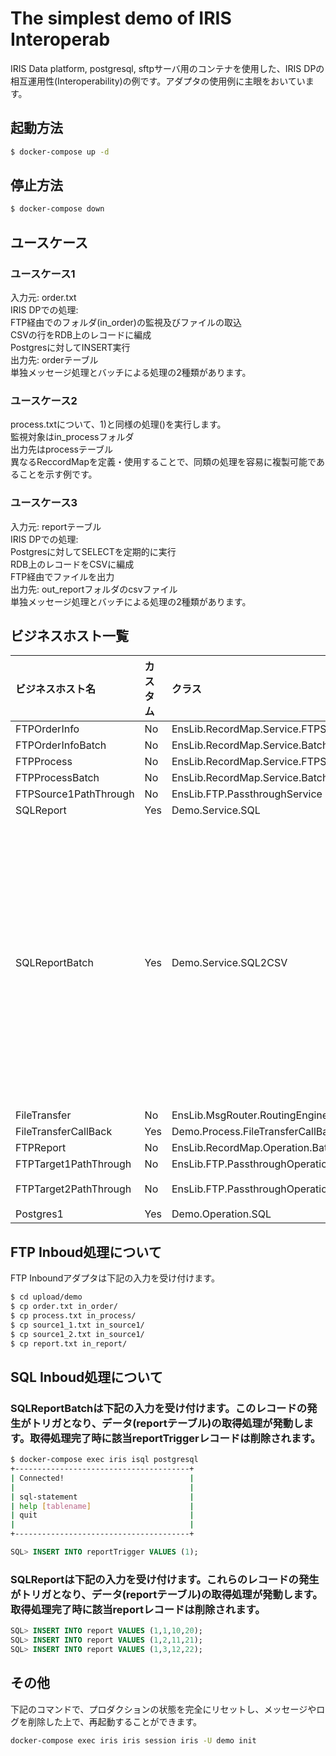 # The simplest demo of IRIS Interoperab
IRIS Data platform, postgresql, sftpサーバ用のコンテナを使用した、IRIS DPの相互運用性(Interoperability)の例です。アダプタの使用例に主眼をおいています。

## 起動方法
```bash
$ docker-compose up -d
```
## 停止方法
```bash
$ docker-compose down
```
## ユースケース
### ユースケース1

入力元: order.txt  
IRIS DPでの処理:  
FTP経由でのフォルダ(in_order)の監視及びファイルの取込  
CSVの行をRDB上のレコードに編成  
Postgresに対してINSERT実行  
出力先: orderテーブル  
単独メッセージ処理とバッチによる処理の2種類があります。

### ユースケース2
process.txtについて、1)と同様の処理()を実行します。  
監視対象はin_processフォルダ  
出力先はprocessテーブル  
異なるReccordMapを定義・使用することで、同類の処理を容易に複製可能であることを示す例です。

### ユースケース3
入力元: reportテーブル  
IRIS DPでの処理:  
Postgresに対してSELECTを定期的に実行  
RDB上のレコードをCSVに編成  
FTP経由でファイルを出力  
出力先: out_reportフォルダのcsvファイル  
単独メッセージ処理とバッチによる処理の2種類があります。

## ビジネスホスト一覧
|ビジネスホスト名|カスタム|クラス|アダプタ|I/O|処理概要|
|:--|:--|:--|:--|:--|:--|
|FTPOrderInfo|No|EnsLib.RecordMap.Service.FTPService|FTP|I|aaa|
|FTPOrderInfoBatch|No|EnsLib.RecordMap.Service.BatchFTPService|FTP|I|aaa|
|FTPProcess|No|EnsLib.RecordMap.Service.FTPService|FTP|I|aaa|
|FTPProcessBatch|No|EnsLib.RecordMap.Service.BatchFTPService|FTP|I|aaa|
|FTPSource1PathThrough|No|EnsLib.FTP.PassthroughService|FTP|I|aaa|
|SQLReport|Yes|Demo.Service.SQL|SQL|I|aaa|
|SQLReportBatch|Yes|Demo.Service.SQL2CSV|SQL|I|複数の入力レコードをまとめて処理する例|
|FileTransfer|No|EnsLib.MsgRouter.RoutingEngine||I/O|aaa|
|FileTransferCallBack|Yes|Demo.Process.FileTransferCallBack||I/O|aaa|
|FTPReport|No|EnsLib.RecordMap.Operation.BatchFTPOperation|FTP|O|aaa|
|FTPTarget1PathThrough|No|EnsLib.FTP.PassthroughOperation|FTP|O|aaa|
|FTPTarget2PathThrough|No|EnsLib.FTP.PassthroughOperation|FTP|O|同上|
|Postgres1|Yes|Demo.Operation.SQL|SQL|O|aaa|

## FTP Inboud処理について
FTP Inboundアダプタは下記の入力を受け付けます。  

```bash
$ cd upload/demo
$ cp order.txt in_order/
$ cp process.txt in_process/
$ cp source1_1.txt in_source1/
$ cp source1_2.txt in_source1/
$ cp report.txt in_report/
```

## SQL Inboud処理について
### SQLReportBatchは下記の入力を受け付けます。このレコードの発生がトリガとなり、データ(reportテーブル)の取得処理が発動します。取得処理完了時に該当reportTriggerレコードは削除されます。
```bash
$ docker-compose exec iris isql postgresql
+---------------------------------------+
| Connected!                            |
|                                       |
| sql-statement                         |
| help [tablename]                      |
| quit                                  |
|                                       |
+---------------------------------------+
```
```SQL
SQL> INSERT INTO reportTrigger VALUES (1);
```
### SQLReportは下記の入力を受け付けます。これらのレコードの発生がトリガとなり、データ(reportテーブル)の取得処理が発動します。取得処理完了時に該当reportレコードは削除されます。
```SQL
SQL> INSERT INTO report VALUES (1,1,10,20);
SQL> INSERT INTO report VALUES (1,2,11,21);
SQL> INSERT INTO report VALUES (1,3,12,22);
```

## その他
下記のコマンドで、プロダクションの状態を完全にリセットし、メッセージやログを削除した上で、再起動することができます。
```bash
docker-compose exec iris iris session iris -U demo init
```